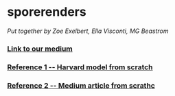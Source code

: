 # sporerenders
*Put together by Zoe Exelbert, Ella Visconti, MG Beastrom*
### [Link to our medium](https://www.example.com)
### [Reference 1 -- Harvard model from scratch](https://scholar.harvard.edu/binxuw/classes/machine-learning-scratch/materials/stable-diffusion-scratch)
### [Reference 2 -- Medium article from scrathc](https://levelup.gitconnected.com/building-stable-diffusion-from-scratch-using-python-f3ebc8c42da3)


